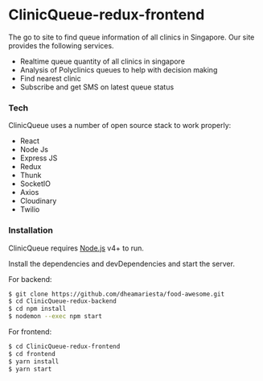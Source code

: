 # ClinicQueue-redux-frontend

The go to site to find queue information of all clinics in Singapore. Our site provides the following services.

  - Realtime queue quantity of all clinics in singapore
  - Analysis of Polyclinics queues to help with decision making
  - Find nearest clinic
  - Subscribe and get SMS on latest queue status


### Tech

ClinicQueue uses a number of open source stack to work properly:

* React
* Node Js
* Express JS
* Redux
* Thunk
* SocketIO
* Axios
* Cloudinary
* Twilio

### Installation

ClinicQueue requires [Node.js](https://nodejs.org/) v4+ to run.

Install the dependencies and devDependencies and start the server.

For backend: 
```sh
$ git clone https://github.com/dheamariesta/food-awesome.git
$ cd ClinicQueue-redux-backend
$ cd npm install
$ nodemon --exec npm start
```

For frontend:

```sh
$ cd ClinicQueue-redux-frontend
$ cd frontend
$ yarn install
$ yarn start
```
